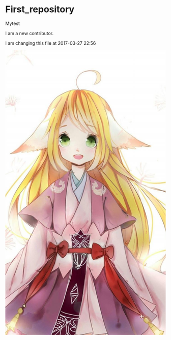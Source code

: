 # First_repository
Mytest

I am a new contributor.


I am changing this file at 2017-03-27 22:56


![2333](/music_website/blackmusicplayer/demo/images/bg9.jpeg)

